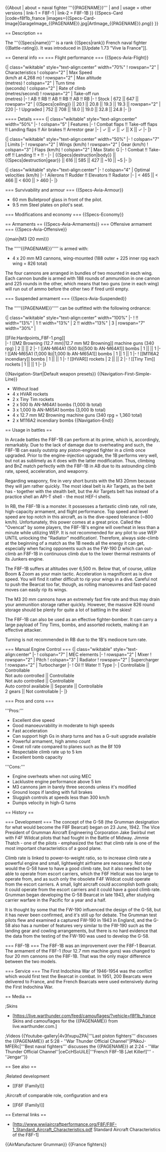 {{About
| about = naval fighter '''{{PAGENAME}}'''
| and
| usage = other versions
| link-1 = F8F-1
| link-2 = F8F-1B
}}
{{Specs-Card
|code=f8f1b_france
|images={{Specs-Card-Image|GarageImage_{{PAGENAME}}.jpg|ArtImage_{{PAGENAME}}.png}}
}}

== Description ==
<!-- ''In the description, the first part should be about the history of and the creation and combat usage of the aircraft, as well as its key features. In the second part, tell the reader about the aircraft in the game. Insert a screenshot of the vehicle, so that if the novice player does not remember the vehicle by name, he will immediately understand what kind of vehicle the article is talking about.'' -->
The '''{{Specs|name}}''' is a rank {{Specs|rank}} French naval fighter {{Battle-rating}}. It was introduced in [[Update 1.73 "Vive la France"]].

== General info ==
=== Flight performance ===
{{Specs-Avia-Flight}}
<!-- ''Describe how the aircraft behaves in the air. Speed, manoeuvrability, acceleration and allowable loads - these are the most important characteristics of the vehicle.'' -->

{| class="wikitable" style="text-align:center" width="70%"
! rowspan="2" | Characteristics
! colspan="2" | Max Speed<br>(km/h at 4,268 m)
! rowspan="2" | Max altitude<br>(metres)
! colspan="2" | Turn time<br>(seconds)
! colspan="2" | Rate of climb<br>(metres/second)
! rowspan="2" | Take-off run<br>(metres)
|-
! AB !! RB !! AB !! RB !! AB !! RB
|-
! Stock
| 672 || 647 || rowspan="2" | {{Specs|ceiling}} || 20.1 || 20.8 || 19.3 || 19.3 || rowspan="2" | 220
|-
! Upgraded
| 752 || 708 || 18.0 || 19.0 || 32.8 || 24.8
|-
|}

==== Details ====
{| class="wikitable" style="text-align:center" width="50%"
|-
! colspan="5" | Features
|-
! Combat flaps !! Take-off flaps !! Landing flaps !! Air brakes !! Arrestor gear
|-
| ✓ || ✓ || ✓ || X || ✓     <!-- ✓ -->
|-
|}

{| class="wikitable" style="text-align:center" width="50%"
|-
! colspan="7" | Limits
|-
! rowspan="2" | Wings (km/h)
! rowspan="2" | Gear (km/h)
! colspan="3" | Flaps (km/h)
! colspan="2" | Max Static G
|-
! Combat !! Take-off !! Landing !! + !! -
|-
| {{Specs|destruction|body}} || {{Specs|destruction|gear}} || 616 || 585 || 427 || ~10 || ~5
|-
|}

{| class="wikitable" style="text-align:center"
|-
! colspan="4" | Optimal velocities (km/h)
|-
! Ailerons !! Rudder !! Elevators !! Radiator
|-
| < 465 || < 466 || < 600 || > 460
|-
|}

=== Survivability and armour ===
{{Specs-Avia-Armour}}
<!-- ''Examine the survivability of the aircraft. Note how vulnerable the structure is and how secure the pilot is, whether the fuel tanks are armoured, etc. Describe the armour, if there is any, and also mention the vulnerability of other critical aircraft systems.'' -->

* 60 mm Bulletproof glass in front of the pilot.
* 9.5 mm Steel plates on pilot's seat.

=== Modifications and economy ===
{{Specs-Economy}}

== Armaments ==
{{Specs-Avia-Armaments}}
=== Offensive armament ===
{{Specs-Avia-Offensive}}
<!-- ''Describe the offensive armament of the aircraft, if any. Describe how effective the cannons and machine guns are in a battle, and also what belts or drums are better to use. If there is no offensive weaponry, delete this subsection.'' -->
{{main|M3 (20 mm)}}

The '''''{{PAGENAME}}''''' is armed with:

* 4 x 20 mm M3 cannons, wing-mounted (188 outer + 225 inner rpg each wing = 826 total)

The four cannons are arranged in bundles of two mounted in each wing. Each cannon bundle is armed with 188 rounds of ammunition in one cannon and 225 rounds in the other, which means that two guns (one in each wing) will run out of ammo before the other two if fired until empty.

=== Suspended armament ===
{{Specs-Avia-Suspended}}
<!-- ''Describe the aircraft's suspended armament: additional cannons under the wings, bombs, rockets and torpedoes. This section is especially important for bombers and attackers. If there is no suspended weaponry remove this subsection.'' -->

The '''''{{PAGENAME}}''''' can be outfitted with the following ordnance:

{| class="wikitable" style="text-align:center" width="100%"
|-
! !! width="13%" | 1 !! width="13%" | 2 !! width="13%" | 3
| rowspan="7" width="30%" | <div class="ttx-image">[[File:Hardpoints_F8F-1.png]]</div>
|-
! [[M2 Browning (12.7 mm)|12.7 mm M2 Browning]] machine guns (340 rpg)
| 2 || || 2
|-
! [[AN-M64A1 (500 lb)|500 lb AN-M64A1]] bombs
| 1 || || 1
|-
! [[AN-M65A1 (1,000 lb)|1,000 lb AN-M65A1]] bombs
| 1 || 1 || 1
|-
! [[M116A2 incendiary]] bombs
| 1 || || 1
|-
! [[HVAR]] rockets
| 2 || || 2
|-
! [[Tiny Tim]] rockets
| 1 || || 1
|-
|}

{{Navigation-Start|Default weapon presets}}
{{Navigation-First-Simple-Line}}
* Without load
* 4 x HVAR rockets
* 2 x Tiny Tim rockets
* 2 x 500 lb AN-M64A1 bombs (1,000 lb total)
* 3 x 1,000 lb AN-M65A1 bombs (3,000 lb total)
* 4 x 12.7 mm M2 Browning machine guns (340 rpg = 1,360 total)
* 2 x M116A2 incendiary bombs
{{Navigation-End}}

== Usage in battles ==
<!-- ''Describe the tactics of playing in the aircraft, the features of using aircraft in a team and advice on tactics. Refrain from creating a "guide" - do not impose a single point of view, but instead, give the reader food for thought. Examine the most dangerous enemies and give recommendations on fighting them. If necessary, note the specifics of the game in different modes (AB, RB, SB).'' -->
In Arcade battles the F8F-1B can perform at its prime, which is, accordingly, remarkably. Due to the lack of damage due to overheating and such, the F8F-1B can easily outstrip any piston-engined fighter in a climb once upgraded. Prior to the engine-injection upgrade, the 1B performs very well, but not as sublimely as it does with the latter modification. Thus, climbing and BnZ match perfectly with the F8F-1B in AB due to its astounding climb rate, speed, acceleration, and weaponry.

Regarding weaponry, fire in very short bursts with the M3 20mm because they will jam rather quickly. The most ideal belt is Air Targets, as the belt has - together with the stealth belt, but the Air Targets belt has instead of a practice shell an API-T shell - the most HEF-I shells.

In RB, the F8F-1B is a monster. It possesses a fantastic climb rate, roll rate, high-capacity armament, and flight performance. Top speed and level speed are top notch in this aircraft, as is the dive-speed tolerance (~800 km/h). Unfortunately, this power comes at a great price. Called the "Ovencat" by some players, the F8F-1B's engine will overheat in less than a minute while utilizing WEP. It is not recommended for any pilot to use WEP UNTIL unlocking the "Radiator" modification!. Therefore, always side-climb at the beginning of a match as the 1B needs all the energy it can get, especially when facing opponents such as the FW-190 D which can out-climb an F8F-1B in continuous climb due to the lower thermal restraints of its Junkers engine.

The F8F-1B suffers at altitudes over 6,500 m. Below that, of course, utilize Boom & Zoom as your main tactic. Acceleration is magnificent as is dive speed. You will find it rather difficult to rip your wings in a dive. Careful not to push the Bearcat too far, though, as rolling manoeuvres and fast-paced moves can easily rip its wings.

The M3 20 mm cannons have an extremely fast fire rate and thus may drain your ammunition storage rather quickly. However, the massive 826 round storage should be plenty for quite a lot of battling in the skies!

The F8F-1B can also be used as an effective fighter-bomber. It can carry a large payload of Tiny Tims, bombs, and assorted rockets, making it an effective attacker.

Turning is not recommended in RB due to the 1B's mediocre turn rate.

=== Manual Engine Control ===
{| class="wikitable" style="text-align:center"
|-
! colspan="7" | MEC elements
|-
! rowspan="2" | Mixer
! rowspan="2" | Pitch
! colspan="3" | Radiator
! rowspan="2" | Supercharger
! rowspan="2" | Turbocharger
|-
! Oil !! Water !! Type
|-
| Controllable || Controllable<br>Not auto controlled || Controllable<br>Not auto controlled || Controllable<br>Auto control available || Separate || Controllable<br>2 gears || Not controllable
|-
|}

=== Pros and cons ===
<!-- ''Summarise and briefly evaluate the vehicle in terms of its characteristics and combat effectiveness. Mark its pros and cons in the bulleted list. Try not to use more than 6 points for each of the characteristics. Avoid using categorical definitions such as "bad", "good" and the like - use substitutions with softer forms such as "inadequate" and "effective".'' -->

'''Pros:'''

* Excellent dive speed
* Good manoeuvrability in moderate to high speeds
* Fast acceleration
* Can support high Gs in sharp turns and has a G-suit upgrade available
* Powerful armament, high ammo count
* Great roll rate compared to planes such as the Bf 109
* Respectable climb rate up to 5 km
* Excellent bomb capacity

'''Cons:'''

* Engine overheats when not using MEC
* Lacklustre engine performance above 5 km
* M3 cannons jam in barely three seconds unless it's modified
* Ground loops if landing with full brakes
* Sluggish controls at speeds less than 300 km/h
* Dumps velocity in high-G turns

== History ==
<!-- ''Describe the history of the creation and combat usage of the aircraft in more detail than in the introduction. If the historical reference turns out to be too long, take it to a separate article, taking a link to the article about the vehicle and adding a block "/History" (example: <nowiki>https://wiki.warthunder.com/(Vehicle-name)/History</nowiki>) and add a link to it here using the <code>main</code> template. Be sure to reference text and sources by using <code><nowiki><ref></ref></nowiki></code>, as well as adding them at the end of the article with <code><nowiki><references /></nowiki></code>. This section may also include the vehicle's dev blog entry (if applicable) and the in-game encyclopedia description (under <code><nowiki>=== In-game description ===</nowiki></code>, also if applicable).'' -->

=== Development ===
The concept of the G-58 (the Grumman designation for what would become the F8F Bearcat) began on 23 June, 1942. The Vice President of Grumman Aircraft Engineering Corporation Jake Swirbul met with F4F Wildcat pilots that had fought in the Battle of Midway. Jimmie Thatch - one of the pilots - emphasized the fact that climb rate is one of the most important characteristics of a good plane.

Climb rate is linked to power-to-weight ratio, so to increase climb rate a powerful engine and small, lightweight airframe are necessary. Not only would the G-58 have to have a good climb rate, but it also needed to be able to operate from escort carriers, which the F6F Hellcat was too large to operate from, and as such only the obsolete F4F Wildcat could operate from the escort carriers. A small, light aircraft could accomplish both goals; it could operate from the escort carriers and it could have a good climb rate. Grumman began developing the G-58 Bearcat in late 1943, after studying carrier warfare in the Pacific for a year and a half.

It is thought by some that the FW-190 influenced the design of the G-58, but it has never been confirmed, and it's still up for debate. The Grumman test pilots flew and examined a captured FW-190 in 1943 in England, and the G-58 also has a number of features very similar to the FW-190 such as the landing gear and cowling arrangements, but there is no hard evidence that the data from the testing of the FW-190 was used to develop the G-58.

=== F8F-1B ===
The F8F-1B was an improvement over the F8F-1 Bearcat. The armament of the F8F-1 (four 12.7 mm machine guns) was changed to four 20 mm cannons on the F8F-1B. That was the only major difference between the two models.

=== Service ===
The First Indochina War of 1946-1954 was the conflict which would first test the Bearcat in combat. In 1951, 200 Bearcats were delivered to France, and the French Bearcats were used extensively during the First Indochina War.

== Media ==
<!-- ''Excellent additions to the article would be video guides, screenshots from the game, and photos.'' -->

;Skins

* [https://live.warthunder.com/feed/camouflages/?vehicle=f8f1b_france Skins and camouflages for the {{PAGENAME}} from live.warthunder.com.]

;Videos
{{Youtube-gallery|4v3fxupuZPA|'''Last piston fighters''' discusses the {{PAGENAME}} at 5:28 - ''War Thunder Official Channel''|PNkoJ-MFERc|'''Best naval fighters''' discusses the {{PAGENAME}} at 2:24 - ''War Thunder Official Channel''|ceCcHSoUiLE|'''French F8F-1B [Jet Killer!]''' - ''Jengar''}}

== See also ==
<!-- ''Links to the articles on the War Thunder Wiki that you think will be useful for the reader, for example:''
* ''reference to the series of the aircraft;''
* ''links to approximate analogues of other nations and research trees.'' -->

;Related development

* [[F8F (Family)]]

;Aircraft of comparable role, configuration and era

* [[F6F (Family)]]

== External links ==
<!-- ''Paste links to sources and external resources, such as:''
* ''topic on the official game forum;''
* ''other literature.'' -->

* [http://www.wwiiaircraftperformance.org/F8F/F8F-1_Standard_Aircraft_Characteristics.pdf Standard Aircraft Characteristics of the F8F-1]

{{AirManufacturer Grumman}}
{{France fighters}}